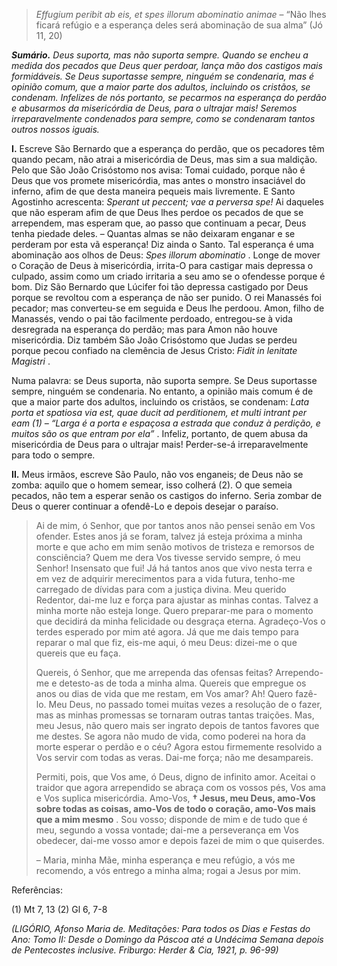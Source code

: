 > *Effugium peribit ab eis, et spes illorum abominatio animae* – “Não lhes ficará refúgio e a esperança deles será abominação de sua alma” (Jó 11, 20)

***Sumário.** Deus suporta, mas não suporta sempre. Quando se encheu a medida dos pecados que Deus quer perdoar, lança mão dos castigos mais formidáveis. Se Deus suportasse sempre, ninguém se condenaria, mas é opinião comum, que a maior parte dos adultos, incluindo os cristãos, se condenam. Infelizes de nós portanto, se pecarmos na esperança do perdão e abusarmos da misericórdia de Deus, para o ultrajar mais! Seremos irreparavelmente condenados para sempre, como se condenaram tantos outros nossos iguais.*

**I.** Escreve São Bernardo que a esperança do perdão, que os pecadores têm quando pecam, não atrai a misericórdia de Deus, mas sim a sua maldição. Pelo que São João Crisóstomo nos avisa: Tomai cuidado, porque não é Deus que vos promete misericórdia, mas antes o monstro insaciável do inferno, afim de que desta maneira pequeis mais livremente. E Santo Agostinho acrescenta: *Sperant ut peccent; vae a perversa spe!* Ai daqueles que não esperam afim de que Deus lhes perdoe os pecados de que se arrependem, mas esperam que, ao passo que continuam a pecar, Deus tenha piedade deles. – Quantas almas se não deixaram enganar e se perderam por esta vã esperança! Diz ainda o Santo. Tal esperança é uma abominação aos olhos de Deus: *Spes illorum abominatio* . Longe de mover o Coração de Deus à misericórdia, irrita-O para castigar mais depressa o culpado, assim como um criado irritaria a seu amo se o ofendesse porque é bom. Diz São Bernardo que Lúcifer foi tão depressa castigado por Deus porque se revoltou com a esperança de não ser punido. O rei Manassés foi pecador; mas converteu-se em seguida e Deus lhe perdoou. Amon, filho de Manassés, vendo o pai tão facilmente perdoado, entregou-se à vida desregrada na esperança do perdão; mas para Amon não houve misericórdia. Diz também São João Crisóstomo que Judas se perdeu porque pecou confiado na clemência de Jesus Cristo: *Fidit in lenitate Magistri* .

Numa palavra: se Deus suporta, não suporta sempre. Se Deus suportasse sempre, ninguém se condenaria. No entanto, a opinião mais comum é de que a maior parte dos adultos, incluindo os cristãos, se condenam: *Lata porta et spatiosa via est, quae ducit ad perditionem, et multi intrant per eam (1) – “Larga é a porta e espaçosa a estrada que conduz à perdição, e muitos são os que entram por ela”* . Infeliz, portanto, de quem abusa da misericórdia de Deus para o ultrajar mais! Perder-se-á irreparavelmente para todo o sempre.

**II.** Meus irmãos, escreve São Paulo, não vos enganeis; de Deus não se zomba: aquilo que o homem semear, isso colherá (2). O que semeia pecados, não tem a esperar senão os castigos do inferno. Seria zombar de Deus o querer continuar a ofendê-Lo e depois desejar o paraíso.

> Ai de mim, ó Senhor, que por tantos anos não pensei senão em Vos ofender. Estes anos já se foram, talvez já esteja próxima a minha morte e que acho em mim senão motivos de tristeza e remorsos de consciência? Quem me dera Vos tivesse servido sempre, ó meu Senhor! Insensato que fui! Já há tantos anos que vivo nesta terra e em vez de adquirir merecimentos para a vida futura, tenho-me carregado de dívidas para com a justiça divina. Meu querido Redentor, dai-me luz e força para ajustar as minhas contas. Talvez a minha morte não esteja longe. Quero preparar-me para o momento que decidirá da minha felicidade ou desgraça eterna. Agradeço-Vos o terdes esperado por mim até agora. Já que me dais tempo para reparar o mal que fiz, eis-me aqui, ó meu Deus: dizei-me o que quereis que eu faça.
>
> Quereis, ó Senhor, que me arrependa das ofensas feitas? Arrependo-me e detesto-as de toda a minha alma. Quereis que empregue os anos ou dias de vida que me restam, em Vos amar? Ah! Quero fazê-lo. Meu Deus, no passado tomei muitas vezes a resolução de o fazer, mas as minhas promessas se tornaram outras tantas traições. Mas, meu Jesus, não quero mais ser ingrato depois de tantos favores que me destes. Se agora não mudo de vida, como poderei na hora da morte esperar o perdão e o céu? Agora estou firmemente resolvido a Vos servir com todas as veras. Dai-me força; não me desampareis.
>
> Permiti, pois, que Vos ame, ó Deus, digno de infinito amor. Aceitai o traidor que agora arrependido se abraça com os vossos pés, Vos ama e Vos suplica misericórdia. Amo-Vos, **† Jesus, meu Deus, amo-Vos sobre todas as coisas, amo-Vos de todo o coração, amo-Vos mais que a mim mesmo** . Sou vosso; disponde de mim e de tudo que é meu, segundo a vossa vontade; dai-me a perseverança em Vos obedecer, dai-me vosso amor e depois fazei de mim o que quiserdes.
>
> – Maria, minha Mãe, minha esperança e meu refúgio, a vós me recomendo, a vós entrego a minha alma; rogai a Jesus por mim.

Referências:

\(1\) Mt 7, 13 (2) Gl 6, 7-8

*(LIGÓRIO, Afonso Maria de. Meditações: Para todos os Dias e Festas do Ano: Tomo II: Desde o Domingo da Páscoa até a Undécima Semana depois de Pentecostes inclusive. Friburgo: Herder & Cia, 1921, p. 96-99)*
